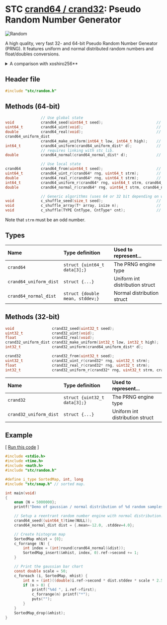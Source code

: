 # STC [crand64 / crand32](../include/stc/random.h): Pseudo Random Number Generator
![Random](pics/random.jpg)

A high quality, very fast 32- and 64-bit Pseudo Random Number Geneator (PRNG). It features
uniform and normal distributed random numbers and float/doubles conversions.

<details>
<summary>A comparison with xoshiro256**</summary>

Several programming languages uses xoshiro256\*\* as the default PRNG. Let's compare.

### Comparison of crand64 with [xoshiro256\*\*](https://prng.di.unimi.it/)
- **crand64** is based on **SFC64**, which along with **xoshiro256\*\*** both have excellent results
from currently available random test-suites. **SFC64** has a minimum period length of 2^64.
- **crand64** uses a modified output function that incorporate a "stream" parameter value.
  It can generate 2^63 unique streams, where each has 2^64 minimum period lengths. This is
  adequate even for large-scale experiments using random numbers.
- **xoshiro256\*\*** has the full 2^256 period length. This however has some disadvantages:
    - Trivially predictable and invertible: previous outputs along with all future ones can trivially be computed from four
      output samples.
    - Requires *jump-functions*, which the user must call in order to split up the output ranges before parallel execution.
    - Overkill: Even to create "as few as" 2^64 random numbers in one thread at 1ns per number takes 584 years.
    - The generator may end up in "zeroland" or "oneland" states (nearly all bits 0s or 1s for multiple outputs in a row), and will
      generate low quality output. See [A Quick Look at Xoshiro256\*\*](https://www.pcg-random.org/posts/a-quick-look-at-xoshiro256.html).
- **crand64** does not need jump-functions. Instead one can simply pass a unique odd id/number to each stream/thread as argument.
- **crand64** is 10-20% faster than **xoshiro256\*\***. Unlike **xoshiro**, it does not rely on fast hardware multiplication support.
- **crand64** has a 256 bits state, 192 bits are "chaotic". 64 bits are used to ensure a long minimum period length. The output
  function result is fed back into the state, resulting in the partially chaotic random state. It also combines XOR, SHIFT ***and ADD***
  state modifying bit-operations to ensure excellent state randomness.
- **xoshiro256\*\***'s output is not fed back into its state, instead every possible bit-state is iterated over by applying XOR and
SHIFT bit-operations exclusively. Like with Mersenne Twister, the extreme period length has a cost: Because of the highly regulated
state changes, a relative expensive output function with two multiplications is needed to achieve high quality output.
</details>

## Header file
```c
#include "stc/random.h"
```

## Methods (64-bit)

```c
                // Use global state
void            crand64_seed(uint64_t seed);                        // seed global rng64 state
uint64_t        crand64_uint(void);                                 // global crand64_uint_r(rng64, 1)
double          crand64_real(void);                                 // global crand64_real_r(rng64, 1)
crand64_uniform_dist
                crand64_make_uniform(int64_t low, int64_t high);    // create an unbiased uniform distribution
int64_t         crand64_uniform(crand64_uniform_dist* d);           // global crand64_uniform_r(rng64, 1, d)
                // requires linking with stc lib.
double          crand64_normal(crand64_normal_dist* d);             // global crand64_normal_r(rng64, 1, d)
```
```c
                // Use local state
crand64         crand64_from(uint64_t seed);                        // create a crand64 state from a seed value
uint64_t        crand64_uint_r(crand64* rng, uint64_t strm);        // reentrant; return rnd in [0, UINT64_MAX]
double          crand64_real_r(crand64* rng, uint64_t strm);        // reentrant; return rnd in [0.0, 1.0)
int64_t         crand64_uniform_r(crand64* rng, uint64_t strm, crand64_uniform_dist* d); // return rnd in [low, high]
double          crand64_normal_r(crand64* rng, uint64_t strm, crand64_normal_dist* d);   // return normal distributed rnd's
```
```c
                // Generic algorithms (uses 64 or 32 bit depending on word size):
void            c_shuffle_seed(size_t seed);                        // calls crand64_seed() or crand32_seed()
void            c_shuffle_array(T* array, isize n);                 // shuffle an array of elements.
void            c_shuffle(TYPE CntType, CntType* cnt);              // shuffle a vec, stack or deque type.
```
Note that `strm` must be an odd number.
## Types

| Name                   | Type definition                   | Used to represent...         |
|:-----------------------|:----------------------------------|:-----------------------------|
| `crand64`              | `struct {uint64_t data[3];}`      | The PRNG engine type         |
| `crand64_uniform_dist` | `struct {...}`                    | Uniform int distribution struct |
| `crand64_normal_dist`  | `struct {double mean, stddev;}`   | Normal distribution struct     |

## Methods (32-bit)
```c
void                 crand32_seed(uint32_t seed);                        // seed global rng32 state
uint32_t             crand32_uint(void);                                 // global crand32_uint_r(rng32, 1)
float                crand32_real(void);                                 // global crand32_real_r(rng32, 1)
crand32_uniform_dist crand32_make_uniform(int32_t low, int32_t high);    // create an unbiased uniform distribution
int32_t              crand32_uniform(crand64_uniform_dist* d);           // global crand32_uniform_r(rng32, 1, d)

crand32              crand32_from(uint32_t seed);                        // create a crand32 state from a seed value
uint32_t             crand32_uint_r(crand32* rng, uint32_t strm);        // reentrant; return rnd in [0, UINT32_MAX]
float                crand32_real_r(crand32* rng, uint32_t strm);        // reentrant; return rnd in [0.0, 1.0)
int32_t              crand32_uniform_r(crand32* rng, uint32_t strm, crand32_uniform_dist* d); // return rnd in [low, high]
```

| Name                   | Type definition                   | Used to represent...         |
|:-----------------------|:----------------------------------|:-----------------------------|
| `crand32`              | `struct {uint32_t data[3];}`      | The PRNG engine type         |
| `crand32_uniform_dist` | `struct {...}`                    | Uniform int distribution struct |

## Example

[ [Run this code](https://godbolt.org/z/sWa3ea1cr) ]
```c
#include <stdio.h>
#include <time.h>
#include <math.h>
#include "stc/random.h"

#define i_type SortedMap, int, long
#include "stc/smap.h" // sorted map.

int main(void)
{
    enum {N = 5000000};
    printf("Demo of gaussian / normal distribution of %d random samples\n", N);

    // Setup a reentrant random number engine with normal distribution.
    crand64_seed((uint64_t)time(NULL));
    crand64_normal_dist dist = {.mean=-12.0, .stddev=4.0};

    // Create histogram map
    SortedMap mhist = {0};
    c_forrange (N) {
        int index = (int)round(crand64_normal(&dist));
        SortedMap_insert(&mhist, index, 0).ref->second += 1;
    }

    // Print the gaussian bar chart
    const double scale = 50;
    c_foreach (i, SortedMap, mhist) {
        int n = (int)((double)i.ref->second * dist.stddev * scale * 2.5 / N);
        if (n > 0) {
            printf("%4d ", i.ref->first);
            c_forrange(n) printf("*");
            puts("");
        }
    }
    SortedMap_drop(&mhist);
}
```
